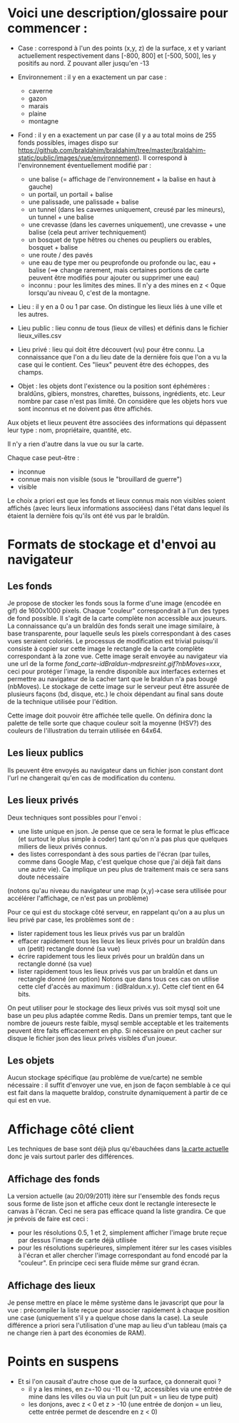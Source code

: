 Voici une description/glossaire pour commencer :
================================================

* Case : correspond à l'un des points (x,y, z) de la surface, x et y variant actuellement respectivement dans [-800, 800] et [-500, 500], les y positifs au nord. Z pouvant aller jusqu'en -13
* Environnement : il y en a exactement un par case :
    - caverne
    - gazon
    - marais
    - plaine
    - montagne

* Fond : il y en a exactement un par case (il y a au total moins de 255 fonds possibles, images dispo sur https://github.com/braldahim/braldahim/tree/master/braldahim-static/public/images/vue/environnement). Il correspond à l'environnement éventuellement modifié par :
    - une balise (= affichage de l'environnement + la balise en haut à gauche)
    - un portail, un portail + balise
    - une palissade, une palissade + balise
    - un tunnel (dans les cavernes uniquement, creusé par les mineurs), un tunnel + une balise
    - une crevasse (dans les cavernes uniquement), une crevasse + une balise (cela peut arriver techniquement)
    - un bosquet de type hêtres ou chenes ou peupliers ou erables, bosquet + balise
    - une route / des pavés
    - une eau de type mer ou peuprofonde ou profonde ou lac, eau + balise (==> change rarement, mais certaines portions de carte peuvent être modifiés pour ajouter ou supprimer une eau)
    - inconnu : pour les limites des mines. Il n'y a des mines en z < 0que lorsqu'au niveau 0, c'est de la montagne.


* Lieu : il y en a 0 ou 1 par case. On distingue les lieux liés à une ville et les autres.
* Lieu public : lieu connu de tous (lieux de villes) et définis dans le fichier lieux_villes.csv
* Lieu privé : lieu qui doit être découvert (vu) pour être connu. La connaissance que l'on a du lieu date de la dernière fois que l'on a vu la case qui le contient. Ces "lieux" peuvent être des échoppes, des champs.
* Objet : les objets dont l'existence ou la position sont éphémères : braldûns, gibiers, monstres, charettes, buissons, ingrédients, etc. Leur nombre par case n'est pas limité. On considère que les objets hors vue sont inconnus et ne doivent pas être affichés.

Aux objets et lieux peuvent être associées des informations qui dépassent leur type : nom, propriétaire, quantité, etc.

Il n'y a rien d'autre dans la vue ou sur la carte.

Chaque case peut-être :

* inconnue
* connue mais non visible (sous le "brouillard de guerre")
* visible
 
Le choix a priori est que les fonds et lieux connus mais non visibles soient affichés (avec leurs lieux informations associées) dans l'état dans lequel ils étaient la dernière fois qu'ils ont été vus par le braldûn.

Formats de stockage et d'envoi au navigateur
============================================

Les fonds
---------
 Je propose de stocker les fonds sous la forme d'une image (encodée en gif) de 1600x1000 pixels. Chaque "couleur" correspondrait à l'un des types de fond possible. Il s'agit de la carte complète non accessible aux joueurs.
 La connaissance qu'a un braldûn des fonds serait une image similaire, à base transparente, pour laquelle seuls les pixels correspondant à des cases vues seraient coloriés. Le processus de modification est trivial puisqu'il consiste à copier sur cette image le rectangle de la carte complète correspondant à la zone vue.
 Cette image serait envoyée au navigateur via une url de la forme *fond_carte-idBraldun-mdpresreint.gif?nbMoves=xxx*, ceci pour protéger l'image, la rendre disponible aux interfaces externes et permettre au navigateur de la cacher tant que le braldun n'a pas bougé (nbMoves).
 Le stockage de cette image sur le serveur peut être assurée de plusieurs façons (bd, disque, etc.) le choix dépendant au final sans doute de la technique utilisée pour l'édition.

 Cette image doit pouvoir être affichée telle quelle. On définira donc la palette de telle sorte que chaque couleur soit la moyenne (HSV?) des couleurs de l'illustration du terrain utilisée en 64x64.


Les lieux publics
-----------------
 Ils peuvent être envoyés au navigateur dans un fichier json constant dont l'url ne changerait qu'en cas de modification du contenu.
 
Les lieux privés
----------------
 Deux techniques sont possibles pour l'envoi :
 - une liste unique en json. Je pense que ce sera le format le plus efficace (et surtout le plus simple à coder) tant qu'on n'a pas plus que quelques miliers de lieux privés connus.
 - des listes correspondant à des sous parties de l'écran (par tuiles, comme dans Google Map, c'est quelque chose que j'ai déjà fait dans une autre vie). Ca implique un peu plus de traitement mais ce sera sans doute nécessaire
 
 (notons qu'au niveau du navigateur une map (x,y)->case sera utilisée pour accélérer l'affichage, ce n'est pas un problème)
 
 Pour ce qui est du stockage côté serveur, en rappelant qu'on a au plus un lieu privé par case, les problèmes sont de :
 - lister rapidement tous les lieux privés vus par un braldûn
 - effacer rapidement tous les lieux les lieux privés pour un braldûn dans un (petit) rectangle donné (sa vue)
 - écrire rapidement tous les lieux privés pour un braldûn dans un rectangle donné (sa vue)
 - lister rapidement tous les lieux privés vus par un braldûn et dans un rectangle donné (en option)
 Notons que dans tous ces cas on utilise cette clef d'accès au maximum : (idBraldun.x.y). Cette clef tient en 64 bits.
 
 On peut utiliser pour le stockage des lieux privés vus soit mysql soit une base un peu plus adaptée comme Redis. Dans un premier temps, tant que le nombre de joueurs reste faible, mysql semble acceptable et les traitements peuvent être faits efficacement en php. Si nécessaire on peut cacher sur disque le fichier json des lieux privés visibles d'un joueur.
 
Les objets
----------
 Aucun stockage spécifique (au problème de vue/carte) ne semble nécessaire : il suffit d'envoyer une vue, en json de façon semblable à ce qui est fait dans la maquette braldop, construite dynamiquement à partir de ce qui est en vue.

Affichage côté client
=====================

Les techniques de base sont déjà plus qu'ébauchées dans [la carte actuelle](http://canop.org/braldop/map.html) donc je vais surtout parler des différences.

Affichage des fonds
-------------------

La version actuelle (au 20/09/2011) itère sur l'ensemble des fonds reçus sous forme de liste json et affiche ceux dont le rectangle interesecte le canvas à l'écran. Ceci ne sera pas efficace quand la liste grandira. Ce que je prévois de faire est ceci :
- pour les résolutions 0.5, 1 et 2, simplement afficher l'image brute reçue par dessus l'image de carte déjà utilisée
- pour les résolutions supérieures, simplement itérer sur les cases visibles à l'écran et aller chercher l'image correspondant au fond encodé par la "couleur".
En principe ceci sera fluide même sur grand écran.

Affichage des lieux
-------------------

Je pense mettre en place le même système dans le javascript que pour la vue : précompiler la liste reçue pour associer rapidement à chaque position une case (uniquement s'il y a quelque chose dans la case). La seule différence a priori sera l'utilisation d'une map au lieu d'un tableau (mais ça ne change rien à part des économies de RAM).

Points en suspens
=================
 
* Et si l'on causait d'autre chose que de la surface, ça donnerait quoi ?
  - il y a les mines, en z=-10 ou  -11 ou -12, accessibles via une entrée de mine dans les villes ou via un puit (un puit = un lieu de type puit)
  - les donjons, avec z < 0 et z > -10 (une entrée de donjon = un lieu, cette entrée permet de descendre en z < 0)

